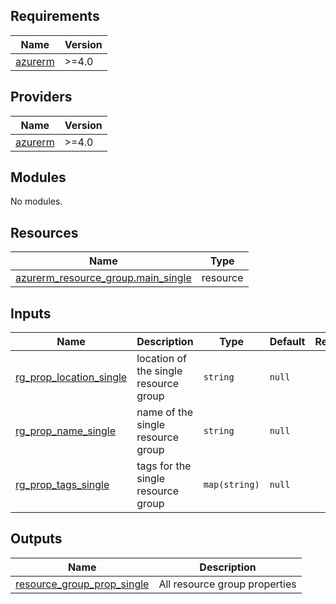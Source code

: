 <!-- BEGIN_TF_DOCS -->
## Requirements

| Name | Version |
|------|---------|
| <a name="requirement_azurerm"></a> [azurerm](#requirement\_azurerm) | >=4.0 |

## Providers

| Name | Version |
|------|---------|
| <a name="provider_azurerm"></a> [azurerm](#provider\_azurerm) | >=4.0 |

## Modules

No modules.

## Resources

| Name | Type |
|------|------|
| [azurerm_resource_group.main_single](https://registry.terraform.io/providers/hashicorp/azurerm/latest/docs/resources/resource_group) | resource |

## Inputs

| Name | Description | Type | Default | Required |
|------|-------------|------|---------|:--------:|
| <a name="input_rg_prop_location_single"></a> [rg\_prop\_location\_single](#input\_rg\_prop\_location\_single) | location of the single resource group | `string` | `null` | no |
| <a name="input_rg_prop_name_single"></a> [rg\_prop\_name\_single](#input\_rg\_prop\_name\_single) | name of the single resource group | `string` | `null` | no |
| <a name="input_rg_prop_tags_single"></a> [rg\_prop\_tags\_single](#input\_rg\_prop\_tags\_single) | tags for the single resource group | `map(string)` | `null` | no |

## Outputs

| Name | Description |
|------|-------------|
| <a name="output_resource_group_prop_single"></a> [resource\_group\_prop\_single](#output\_resource\_group\_prop\_single) | All resource group properties |
<!-- END_TF_DOCS -->